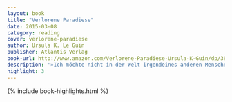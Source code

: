 ```yaml
---
layout: book
title: "Verlorene Paradiese"
date: 2015-03-08
category: reading
cover: verlorene-paradiese
author: Ursula K. Le Guin
publisher: Atlantis Verlag
book-url: http://www.amazon.com/Verlorene-Paradiese-Ursula-K-Guin/dp/3864021618
description: '»Ich möchte nicht in der Welt irgendeines anderen Menschen sein, ich will in meiner bleiben«, erklärte sie. »Du liest Romane«, widersprach er. »Sicher. Aber ich lese. Der Autor stellt die Story bereit und ich nehme sie und erfülle sie mit Leben«.'
highlight: 3
---
```


{% include book-highlights.html %}
